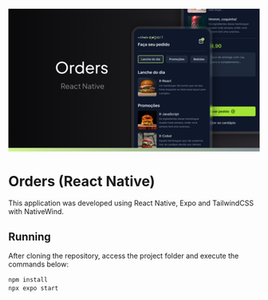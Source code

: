 ![Cover](./.github/cover.png)

# Orders (React Native)

This application was developed using React Native, Expo and TailwindCSS with NativeWind.

## Running

After cloning the repository, access the project folder and execute the commands below:

```sh
npm install
npx expo start
```
